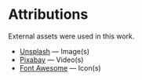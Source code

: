# Attributions

External assets were used in this work.

- [Unsplash](https://unsplash.com/) — Image(s)
- [Pixabay](https://pixabay.com/) — Video(s)
- [Font Awesome](https://fontawesome.com/) — Icon(s)
